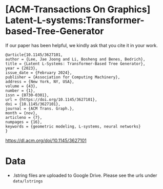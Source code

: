 # [ACM-Transactions On Graphics] Latent-L-systems:Transformer-based-Tree-Generator
If our paper has been helpful, we kindly ask that you cite it in your work.
```
@article{10.1145/3627101,
author = {Lee, Jae Joong and Li, Bosheng and Benes, Bedrich},
title = {Latent L-Systems: Transformer-Based Tree Generator},
year = {2023},
issue_date = {February 2024},
publisher = {Association for Computing Machinery},
address = {New York, NY, USA},
volume = {43},
number = {1},
issn = {0730-0301},
url = {https://doi.org/10.1145/3627101},
doi = {10.1145/3627101},
journal = {ACM Trans. Graph.},
month = {nov},
articleno = {7},
numpages = {16},
keywords = {geometric modeling, L-systems, neural networks}
}
```
https://dl.acm.org/doi/10.1145/3627101



# Data
* .lstring files are uploaded to Google Drive. Please see the urls under `data/lstrings`
